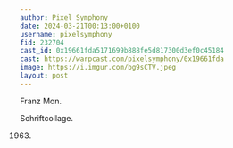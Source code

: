 ```yaml
---
author: Pixel Symphony
date: 2024-03-21T00:13:00+0100
username: pixelsymphony
fid: 232704
cast_id: 0x19661fda5171699b888fe5d817300d3ef0c45184
cast: https://warpcast.com/pixelsymphony/0x19661fda
image: https://i.imgur.com/bg9sCTV.jpeg
layout: post
---
```

Franz Mon.  
  
Schriftcollage.  
  
1963.  

<img src='https://i.imgur.com/bg9sCTV.jpeg' alt='' referrerpolicy='no-referrer'/>